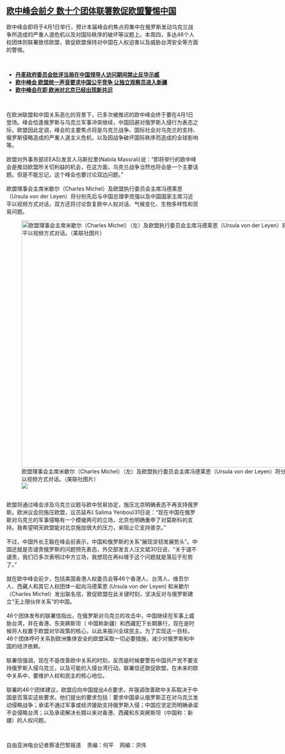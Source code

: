 <!--1648752600000-->
[欧中峰会前夕   数十个团体联署敦促欧盟警惕中国](https://www.rfa.org/mandarin/yataibaodao/junshiwaijiao/cl2-03312022131905.html)
------

<p>欧中峰会即将于4月1日举行，预计本届峰会的焦点将集中在俄罗斯发动乌克兰战争所造成的严重人道危机以及对国际秩序的破坏等议题上。本周四，多达46个人权团体则联署致信欧盟，敦促欧盟保持对中国在人权迫害以及威胁台湾安全等方面的警惕。</p><p><br/></p><ul><li><a href="https://www.rfa.org/mandarin/Xinwen/9-03302022163620.html"><strong>丹麦政府委员会批评当局在中国领导人访问期间禁止反华示威</strong></a></li><li><strong><a href="https://www.rfa.org/mandarin/yataibaodao/junshiwaijiao/cl-09142020134905.html">欧中峰会 欧盟统一声音要求中国公平竞争 让独立观察员进入新疆</a></strong></li><li><strong><a href="https://www.rfa.org/mandarin/Xinwen/2-09122020115749.html">欧中峰会在即 欧洲对北京已经出现新共识</a></strong></li></ul><p><br/></p><p>在欧洲联盟和中国关系恶化的背景下，已多次被推迟的欧中峰会终于要在4<span>月</span>1<span>日登场。峰会恰逢俄罗斯与乌克兰军事冲突继续，中国回避对俄罗斯入侵行为表态之际，欧盟因此定调，峰会的主要焦点将是乌克兰战争、国际社会对乌克兰的支持、俄罗斯侵略造成的严重人道主义危机，以及因战争破坏国际秩序而造成的全球影响等。</span><br/><br/><span><span>欧盟对外事务部</span></span>(EEAS)<span>发言人马斯拉里</span>(Nabila Massrali)<span>说：“即将举行的欧中峰会是推动欧盟所关切利益的机会，在这方面，乌克兰战争当然也将会是一个主要话题。但是不能忘记，这个峰会也要讨论双边问题。”</span><br/><br/><span><span>欧盟理事会主席米歇尔（</span></span>Charles Michel<span>）及欧盟执行委员会主席冯德莱恩（</span>Ursula von der Leyen<span>）将分别先后与中国总理李克强以及中国国家主席习近平以视频方式对话，双方还将讨论恢复欧中人权对话、气候变化、生物多样性和贸易问题。</span></p><p><figure class="image-richtext image-inline captioned" style="width:971px;"><img alt="欧盟理事会主席米歇尔（Charles Michel）（左）及欧盟执行委员会主席冯德莱恩（Ursula von der Leyen）将分别与中国总理李克强及中国国家主席习近平以视频方式对话。（美联社图片）" height="647" src="https://www.rfa.org/mandarin/yataibaodao/junshiwaijiao/cl2-03312022131905.html/cl0331a.jpg/@@images/af1cc72e-3fd4-4f46-b1ce-d2517297eeef.jpeg" title="cl0331a.jpg" width="971"/><figcaption class="image-caption">欧盟理事会主席米歇尔（Charles Michel）（左）及欧盟执行委员会主席冯德莱恩（Ursula von der Leyen）将分别与中国总理李克强及中国国家主席习近平以视频方式对话。（美联社图片）</figcaption><small></small><div id="zoomattribute"><a data-caption="欧盟理事会主席米歇尔（Charles Michel）（左）及欧盟执行委员会主席冯德莱恩（Ursula von der Leyen）将分别与中国总理李克强及中国国家主席习近平以视频方式对话。（美联社图片）" data-fancybox="" href="https://www.rfa.org/mandarin/yataibaodao/junshiwaijiao/cl2-03312022131905.html/cl0331a.jpg" id="single_image" title="欧盟理事会主席米歇尔（Charles Michel）（左）及欧盟执行委员会主席冯德莱恩（Ursula von der Leyen）将分别与中国总理李克强及中国国家主席习近平以视频方式对话。（美联社图片）"><img src="/++plone++rfa-resources/img/icon-zoom.png"/></a></div></figure><br/><span><span>欧盟将通过峰会涉及乌克兰议题与欧中贸易协定，施压北京明确表态不再支持俄罗斯。欧洲议会则施压欧盟，议员延布</span></span>( Salima Yenbou)31<span>日说：“现在中国在俄罗斯对乌克兰的军事侵略有一个模棱两可的立场，北京也明确重申了对莫斯科的支持。我希望明天欧盟能对北京施加很大的压力，来阻止它支持普京。”</span><br/><br/><span><span>不过，中国外长王毅在峰会前表示，中国和俄罗斯的关系</span>“展现坚韧发展势头”。中国还就是否谴责俄罗斯的问题预先表态，外交部发言人汪文斌</span>30<span>日说，“关于谴不谴责，我们已多次表明过中方立场，我想现在再纠缠于这个问题就是落后于形势了。”</span><br/><br/><span><span>就在欧中峰会前夕，包括美国香港人权委员会等</span></span>46<span>个香港人、台湾人、维吾尔人、西藏人和其它人权团体一起向冯德莱恩</span> (Ursula von der Leyen) <span>和米歇尔（</span>Charles Michel<span>）发出联名信，敦促欧盟在此关键时刻，坚决反对与俄罗斯建立“无上限伙伴关系”的中国。</span><br/><br/><span>46<span>个团体发布的联署信指出，在俄罗斯对乌克兰的攻击中，中国继续在军事上威胁台湾，并在香港、东突厥斯坦（ </span>中国称</span><span><span>新疆）和西藏犯下长期暴行，现在是时候将人权置于欧盟对华政策的核心，以此来振兴全球民主。为了实现这一目标，</span>46<span>个团体呼吁关系到欧洲集体安全的欧盟采取一切必要措施，减少对俄罗斯和中国的经济依赖。</span><br/><br/><span><span>联署信强调，现在不是改善欧中关系的时刻，反而是时候要警告中国共产党不要支持俄罗斯入侵乌克兰，以及可能的入侵台湾行动。联署信还敦促欧盟，在未来的欧中关系中，要维护人权和民主的核心地位。</span></span><br/><br/><span><span>联署的</span></span>46<span>个团体建议，欧盟应向中国提出</span>4<span>点要求，并强调改善欧中关系取决于中国是否落实这些要求。他们提出的要求包括：要求中国承认俄罗斯正在对乌克兰发动侵略战争；承诺不通过军事或经济援助支持俄罗斯入侵；中国应坚定而明确承诺不会侵略台湾；以及承诺解决长期以来对香港、西藏和东突厥斯坦（中国称：新疆）的人权问题。<p><br/></p><p><span><span><span>自由亚洲电台记者蔡凌巴黎报道    责编：何平    网编：洪伟<br/></span></span></span></p></span></span></p>
